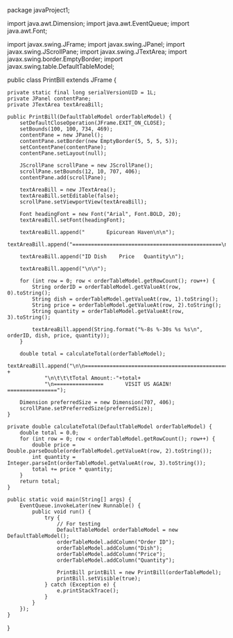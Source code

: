 package javaProject1;

import java.awt.Dimension;
import java.awt.EventQueue;
import java.awt.Font;

import javax.swing.JFrame;
import javax.swing.JPanel;
import javax.swing.JScrollPane;
import javax.swing.JTextArea;
import javax.swing.border.EmptyBorder;
import javax.swing.table.DefaultTableModel;

public class PrintBill extends JFrame {

    private static final long serialVersionUID = 1L;
    private JPanel contentPane;
    private JTextArea textAreaBill;

    public PrintBill(DefaultTableModel orderTableModel) {
        setDefaultCloseOperation(JFrame.EXIT_ON_CLOSE);
        setBounds(100, 100, 734, 469);
        contentPane = new JPanel();
        contentPane.setBorder(new EmptyBorder(5, 5, 5, 5));
        setContentPane(contentPane);
        contentPane.setLayout(null);

        JScrollPane scrollPane = new JScrollPane();
        scrollPane.setBounds(12, 10, 707, 406);
        contentPane.add(scrollPane);

        textAreaBill = new JTextArea();
        textAreaBill.setEditable(false);
        scrollPane.setViewportView(textAreaBill);

        Font headingFont = new Font("Arial", Font.BOLD, 20);
        textAreaBill.setFont(headingFont);
        
        textAreaBill.append("		Epicurean Haven\n\n");
        textAreaBill.append("================================================\n");
        
        textAreaBill.append("ID	Dish 	Price	Quantity\n");
        
        textAreaBill.append("\n\n");

        for (int row = 0; row < orderTableModel.getRowCount(); row++) {
            String orderID = orderTableModel.getValueAt(row, 0).toString();
            String dish = orderTableModel.getValueAt(row, 1).toString();
            String price = orderTableModel.getValueAt(row, 2).toString();
            String quantity = orderTableModel.getValueAt(row, 3).toString();

            textAreaBill.append(String.format("%-8s %-30s %s %s\n", orderID, dish, price, quantity));
        }

        double total = calculateTotal(orderTableModel);
        textAreaBill.append("\n\n=================================================" +
                "\n\t\t\tTotal Amount:-"+total+
                "\n================       VISIT US AGAIN!   ================");

        Dimension preferredSize = new Dimension(707, 406);
        scrollPane.setPreferredSize(preferredSize);
    }

    private double calculateTotal(DefaultTableModel orderTableModel) {
        double total = 0.0;
        for (int row = 0; row < orderTableModel.getRowCount(); row++) {
            double price = Double.parseDouble(orderTableModel.getValueAt(row, 2).toString());
            int quantity = Integer.parseInt(orderTableModel.getValueAt(row, 3).toString());
            total += price * quantity;
        }
        return total;
    }

    public static void main(String[] args) {
        EventQueue.invokeLater(new Runnable() {
            public void run() {
                try {
                    // For testing
                    DefaultTableModel orderTableModel = new DefaultTableModel();
                    orderTableModel.addColumn("Order ID");
                    orderTableModel.addColumn("Dish");
                    orderTableModel.addColumn("Price");
                    orderTableModel.addColumn("Quantity");
                    
                    PrintBill printBill = new PrintBill(orderTableModel);
                    printBill.setVisible(true);
                } catch (Exception e) {
                    e.printStackTrace();
                }
            }
        });
    }
}
